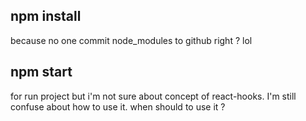## npm install 
   because no one commit node_modules to github right ? lol
## npm start
   for run project but i'm not sure about concept of react-hooks. I'm still confuse about how to use it. when should to use it ?
